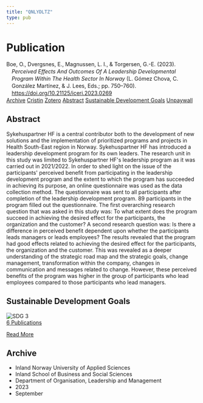 ```yaml
---
title: "QNLYDLTZ"
type: pub
---
```

<h1>Publication</h1>
<article id="csl-bib-container-QNLYDLTZ" class="csl-bib-container">
  <div class="csl-bib-body" style="line-height: 1.35; padding-left: 1em; text-indent:-1em;">
  <div class="csl-entry">Boe, O., Dvergsnes, E., Magnussen, L. I., &amp; Torgersen, G.-E. (2023). <i>Perceived Effects And Outcomes Of A Leadership Developmental Program Within The Health Sector In Norway</i> (L. G&#xF3;mez Chova, C. Gonz&#xE1;lez Mart&#xED;nez, &amp; J. Lees, Eds.; pp. 750&#x2013;760). <a href="https://doi.org/10.21125/iceri.2023.0269">https://doi.org/10.21125/iceri.2023.0269</a></div>
</div>
  <div class="csl-bib-buttons">
    <a href="#taxonomy-article-QNLYDLTZ" class="csl-bib-button">Archive</a>
    <a href="https://app.cristin.no/results/show.jsf?id=2178858" alt="Cristin URL" class="csl-bib-button">Cristin</a>
    <a href="http://zotero.org/groups/5402882/items/QNLYDLTZ" alt="Zotero URL" class="csl-bib-button">Zotero</a>
    <a href="#abstract-article-QNLYDLTZ" class="csl-bib-button">Abstract</a>
    <a href="#sdg-article-QNLYDLTZ" class="csl-bib-button">Sustainable Development Goals</a>
    <a href="https://doi.org/10.21125/iceri.2023.0269" class="csl-bib-button">Unpaywall</a>
  </div>
  <div id="csl-bib-meta-container-QNLYDLTZ"></div>
</article>
<div id="csl-bib-meta-QNLYDLTZ" class="csl-bib-meta">
  <article id="abstract-article-QNLYDLTZ" class="abstract-article">
    <h1>Abstract</h1>
    Sykehuspartner HF is a central contributor both to the development of new solutions and the implementation of prioritized programs and projects in Health South-East region in Norway. Sykehuspartner HF has introduced a leadership development program for its own leaders. The research unit in this study was limited to Sykehuspartner HF's leadership program as it was carried out in 2021/2022. In order to shed light on the issue of the participants' perceived benefit from participating in the leadership development program and the extent to which the program has succeeded in achieving its purpose, an online questionnaire was used as the data collection method. The questionnaire was sent to all participants after completion of the leadership development program. 89 participants in the program filled out the questionnaire. The first overarching research question that was asked in this study was: To what extent does the program succeed in achieving the desired effect for the participants, the organization and the customer? A second research question was: Is there a difference in perceived benefit dependent upon whether the participants leads managers or leads employees? The results revealed that the program had good effects related to achieving the desired effect for the participants, the organization and the customer. This was revealed as a deeper understanding of the strategic road map and the strategic goals, change management, transformation within the company, changes in communication and messages related to change. However, these perceived benefits of the program was higher in the group of participants who lead employees compared to those participants who lead managers.
  </article>
  <article id="sdg-article-QNLYDLTZ" class="sdg-article">
    <h1>Sustainable Development Goals</h1>
    <div class="sdg-container"><div id="sdg3" class="sdg"> <img src="{{< params subfolder >}}images/sdg/sdg03_en.png" class="image" alt="SDG 3"> <div class="sdg-overlay"> <a href="{{< params subfolder >}}en/archive/?sdg=3#archive" class="sdg-publication-count"><span>6</span> Publications</a> <p><a href="https://sdgs.un.org/goals/goal3" class="sdg-read-more">Read More</a></p> </div> </div></div>
  </article>
  <article id="taxonomy-article-QNLYDLTZ" class="taxonomy-article">
    <h1>Archive</h1>
    <ul>
      <li>Inland Norway University of Applied Sciences</li>
      <li>Inland School of Business and Social Sciences</li>
      <li>Department of Organisation, Leadership and Management</li>
      <li>2023</li>
      <li>September</li>
    </ul>
  </article>
</div>
